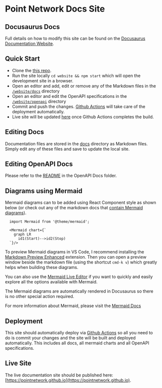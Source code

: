 # Point Network Docs Site

## Docusaurus Docs

Full details on how to modify this site can be found on the [Docusaurus Documentation Website](https://docusaurus.io/docs/installation).

## Quick Start

* Clone the [this repo](https://github.com/pointnetwork/pointnetwork.github.io).
* Run the site locally `cd website && npm start` which will open the development site in a browser.
* Open an editor and add, edit or remove any of the Markdown files in the [`/website/docs`](./website//docs) directory
* Open an editor and edit the OpenAPI specifications in the  [`/website/openapi`](./website/openapi) directory
* Commit and push the changes. [Github Actions](https://github.com/pointnetwork/pointnetwork.github.io/actions) will take care of the deployment automatically.
* Live site will be updated [here](https://pointnetwork.github.io/) once Github Actions completes the build.

## Editing Docs

Documentation files are stored in the [docs](./website//docs) directory as Markdown files. Simply edit any of these files and save to update the local site.

## Editing OpenAPI Docs

Please refer to the [README](./website/openapi/) in the OpenAPI Docs folder.

## Diagrams using Mermaid

Mermaid diagrams can to be added using React Component style as shown below (or check out any of the markdown docs that [contain Mermaid diagrams](./website//docs/storage.md)).

```
  import Mermaid from '@theme/mermaid';

  <Mermaid chart={`
    graph LR
      id1(Start)-->id2(Stop)
  `}/>
```

To preview Mermaid diagrams in VS Code, I recommend installing the [Markdown Preview Enhanced](https://marketplace.visualstudio.com/items?itemName=shd101wyy.markdown-preview-enhanced) extension. Then you can open a preview window beside the markdown file (using the shortcut `cmd-k v`) which greatly helps when building these diagrams.

You can also use the [Mermaid Live Editor](https://mermaid-js.github.io/mermaid-live-editor/) if you want to quickly and easily explore all the options available with Mermaid.

The Mermaid diagrams are automatically rendered in Docusaurus so there is no other special action required.

For more information about Mermaid, please visit the [Mermaid Docs](https://mermaid-js.github.io/mermaid/#/)

## Deployment

This site should automatically deploy via [Github Actions](https://github.com/features/actions) so all you need to do is commit your changes and the site will be built and deployed automatically. This includes all docs, all mermaid charts and all OpenAPI specifications.

## Live Site

The live documentation site should be published here: [https://pointnetwork.github.io](https://pointnetwork.github.io).